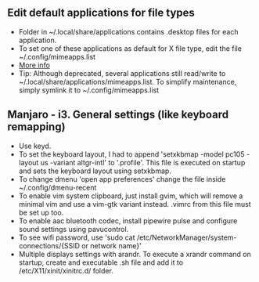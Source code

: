 ## Edit default applications for file types

- Folder in ~/.local/share/applications contains .desktop files for each application.
- To set one of these applications as default for X file type, edit the file ~/.config/mimeapps.list
- [More info](https://wiki.archlinux.org/title/XDG_MIME_Applications#:~:text=mimeapps.list.-,mimeapps.list,-The%20XDG%20standard)
- Tip: Although deprecated, several applications still read/write to ~/.local/share/applications/mimeapps.list. To simplify maintenance, simply symlink it to ~/.config/mimeapps.list

## Manjaro - i3. General settings (like keyboard remapping)

- Use keyd.
- To set the keyboard layout, I had to append 'setxkbmap -model pc105 -layout us -variant altgr-intl' to '.profile'. This file is executed on startup and sets the keyboard layout using setxkbmap.
- To change dmenu 'open app preferences' change the file inside ~/.config/dmenu-recent
- To enable vim system clipboard, just install gvim, which will remove a minimal vim and use a vim-gtk variant instead. .vimrc from this file must be set up too.
- To enable aac bluetooth codec, install pipewire pulse and configure sound settings using pavucontrol.
- To see wifi password, use 'sudo cat /etc/NetworkManager/system-connections/{SSID or network name}'
- Multiple displays settings with arandr. To execute a xrandr command on startup, create and executable .sh file and add it to /etc/X11/xinit/xinitrc.d/ folder.
